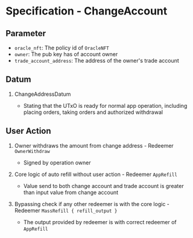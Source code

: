 # Specification - ChangeAccount

## Parameter

- `oracle_nft`: The policy id of `OracleNFT`
- `owner`: The pub key has of account owner
- `trade_account_address`: The address of the owner's trade account

## Datum

1. ChangeAddressDatum

   - Stating that the UTxO is ready for normal app operation, including placing orders, taking orders and authorized withdrawal

## User Action

1. Owner withdraws the amount from change address - Redeemer `OwnerWithdraw`

   - Signed by operation owner

2. Core logic of auto refill without user action - Redeemer `AppRefill`

   - Value send to both change account and trade account is greater than input value from change account

3. Bypassing check if any other redeemer is with the core logic - Redeemer `MassRefill { refill_output }`

   - The output provided by redeemer is with correct redeemer of `AppRefill`
